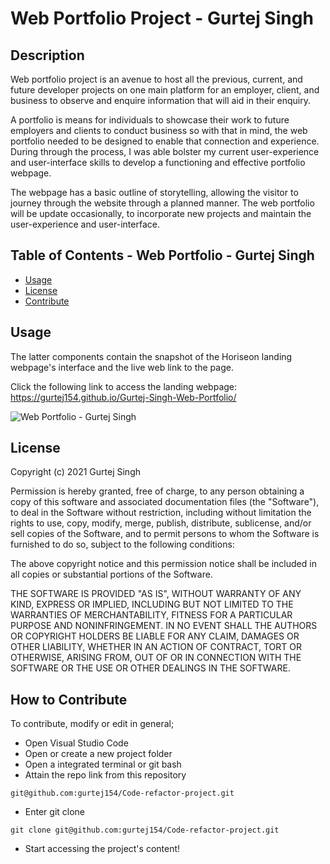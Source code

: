 # Web Portfolio Project - Gurtej Singh
## Description 

Web portfolio project is an avenue to host all the previous, current, and future developer projects on one main platform for an employer, client, and business to observe and enquire information that will aid in their enquiry. 

A portfolio is means for individuals to showcase their work to future employers and clients to conduct business so with that in mind, the web portfolio needed to be designed to enable that connection and experience. During through the process, I was able bolster my current user-experience and user-interface skills to develop a functioning and effective portfolio webpage.

The webpage has a basic outline of storytelling, allowing the visitor to journey through the website through a planned manner. The web portfolio will be update occasionally, to incorporate new projects and maintain the user-experience and user-interface.  

## Table of Contents - Web Portfolio - Gurtej Singh

- [Usage](#usage)
- [License](#license)
- [Contribute](#contribute)

## Usage
The latter components contain the snapshot of the Horiseon landing webpage's interface and the live web link to the page. 

Click the following link to access the landing webpage: https://gurtej154.github.io/Gurtej-Singh-Web-Portfolio/

![Web Portfolio - Gurtej Singh]()

## License
Copyright (c) 2021 Gurtej Singh

Permission is hereby granted, free of charge, to any person obtaining a copy of this software and associated documentation files (the "Software"), to deal in the Software without restriction, including without limitation the rights to use, copy, modify, merge, publish, distribute, sublicense, and/or sell copies of the Software, and to permit persons to whom the Software is furnished to do so, subject to the following conditions:

The above copyright notice and this permission notice shall be included in all copies or substantial portions of the Software.

THE SOFTWARE IS PROVIDED "AS IS", WITHOUT WARRANTY OF ANY KIND, EXPRESS OR IMPLIED, INCLUDING BUT NOT LIMITED TO THE WARRANTIES OF MERCHANTABILITY, FITNESS FOR A PARTICULAR PURPOSE AND NONINFRINGEMENT. IN NO EVENT SHALL THE AUTHORS OR COPYRIGHT HOLDERS BE LIABLE FOR ANY CLAIM, DAMAGES OR OTHER LIABILITY, WHETHER IN AN ACTION OF CONTRACT, TORT OR OTHERWISE, ARISING FROM, OUT OF OR IN CONNECTION WITH THE SOFTWARE OR THE USE OR OTHER DEALINGS IN THE SOFTWARE.

## How to Contribute
To contribute, modify or edit in general; 
- Open Visual Studio Code
- Open or create a new project folder 
- Open a integrated terminal or git bash 
- Attain the repo link from this repository


```
git@github.com:gurtej154/Code-refactor-project.git
```
- Enter git clone 
```
git clone git@github.com:gurtej154/Code-refactor-project.git
```
- Start accessing the project's content!

